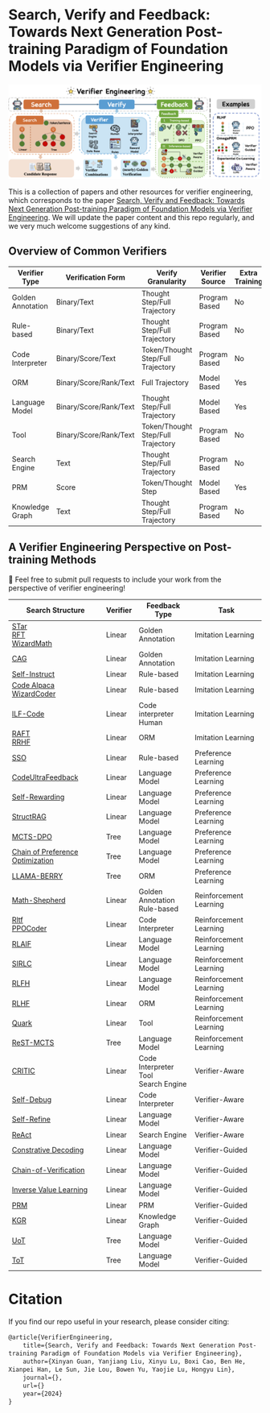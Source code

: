 # Search, Verify and Feedback: Towards Next Generation Post-training Paradigm of Foundation Models via Verifier Engineering


![Overview](images/framework.png)


This is a collection of papers and other resources for verifier engineering, which corresponds to the paper [Search, Verify and Feedback: Towards Next Generation Post-training Paradigm of Foundation Models via Verifier Engineering](paper/ve.pdf). We will update the paper content and this repo regularly, and we very much welcome suggestions of any kind.


## Overview of Common Verifiers

| **Verifier Type**    | **Verification Form**           | **Verify Granularity**               | **Verifier Source**   | **Extra Training** |
|-----------------------|---------------------------------|---------------------------------------|-----------------------|--------------------|
| Golden Annotation     | Binary/Text                   | Thought Step/Full Trajectory         | Program Based         | No                 |
| Rule-based            | Binary/Text                   | Thought Step/Full Trajectory         | Program Based         | No                 |
| Code Interpreter      | Binary/Score/Text             | Token/Thought Step/Full Trajectory   | Program Based         | No                 |
| ORM                   | Binary/Score/Rank/Text        | Full Trajectory                      | Model Based           | Yes                |
| Language Model        | Binary/Score/Rank/Text        | Thought Step/Full Trajectory         | Model Based           | Yes                |
| Tool                  | Binary/Score/Rank/Text        | Token/Thought Step/Full Trajectory   | Program Based         | No                 |
| Search Engine         | Text                          | Thought Step/Full Trajectory         | Program Based         | No                 |
| PRM                   | Score                         | Token/Thought Step                   | Model Based           | Yes                |
| Knowledge Graph       | Text                          | Thought Step/Full Trajectory         | Program Based         | No                 |


## A Verifier Engineering Perspective on Post-training Methods


🌟 Feel free to submit pull requests to include your work from the perspective of verifier engineering!


| Search Structure         | Verifier                          | Feedback Type                   | Task                   |
|---------------------------|-----------------------------------|----------------------------------|------------------------|
| [STar](https://arxiv.org/abs/2203.14465) <br>  [RFT](https://arxiv.org/abs/2308.01825) <br>  [WizardMath](https://arxiv.org/abs/2308.09583)    | Linear                            | Golden Annotation               | Imitation Learning     | Math       |
| [CAG](https://arxiv.org/abs/2404.06809)                      | Linear                            | Golden Annotation               | Imitation Learning     | RAG        |
| [Self-Instruct](https://arxiv.org/abs/2212.10560)            | Linear                     | Rule-based                      | Imitation Learning     | General    |
| [Code Alpaca](https://github.com/sahil280114/codealpaca) <br>  [WizardCoder](https://arxiv.org/abs/2306.08568) | Linear                            | Rule-based                      | Imitation Learning     | Code       |
| [ILF-Code](https://arxiv.org/abs/2303.16749)                 | Linear                      | Code interpreter <br>  Human        | Imitation Learning     | Code       |
| [RAFT](https://arxiv.org/abs/2403.10131) <br>  [RRHF](https://arxiv.org/abs/2304.05302)                | Linear                            | ORM                             | Imitation Learning     | General    |
| [SSO](https://arxiv.org/abs/2410.17131)                      | Linear                            | Rule-based                      | Preference Learning    | Alignment  |
| [CodeUltraFeedback](https://arxiv.org/abs/2403.09032)        | Linear                            | Language Model                  | Preference Learning    | Code       |
| [Self-Rewarding](https://arxiv.org/abs/2401.10020)           | Linear                            | Language Model                  | Preference Learning    | Alignment  |
| [StructRAG](https://arxiv.org/abs/2410.08815)                | Linear                            | Language Model                  | Preference Learning    | RAG        |
| [MCTS-DPO](https://arxiv.org/html/2405.00451v2)                 | Tree                              | Language Model                  | Preference Learning    | Math       |
| [Chain of Preference Optimization](https://arxiv.org/abs/2406.09136) | Tree                     | Language Model                  | Preference Learning    | Reasoning  |
| [LLAMA-BERRY](https://arxiv.org/abs/2410.02884)              | Tree                              | ORM                             | Preference Learning    | Reasoning  |
| [Math-Shepherd](https://arxiv.org/abs/2312.08935)            | Linear                            | Golden Annotation <br>  Rule-based  | Reinforcement Learning | Math       |
| [Rltf](https://arxiv.org/abs/2307.04349) <br>  [PPOCoder](https://arxiv.org/abs/2301.13816)           | Linear                            | Code Interpreter                | Reinforcement Learning | Code       |
| [RLAIF](https://openreview.net/forum?id=AAxIs3D2ZZ)                    | Linear                            | Language Model                  | Reinforcement Learning | General    |
| [SIRLC](https://arxiv.org/abs/2305.14483)                    | Linear                            | Language Model                  | Reinforcement Learning | Reasoning  |
| [RLFH](https://arxiv.org/abs/2406.12221)                     | Linear                            | Language Model                  | Reinforcement Learning | Knowledge  |
| [RLHF](https://arxiv.org/abs/2203.02155)                     | Linear                            | ORM                             | Reinforcement Learning | Alignment  |
| [Quark](https://arxiv.org/abs/2205.13636)                   | Linear                            | Tool                            | Reinforcement Learning | Alignment  |
| [ReST-MCTS](https://arxiv.org/abs/2406.03816)               | Tree                              | Language Model                  | Reinforcement Learning | Math       |
| [CRITIC](https://arxiv.org/abs/2305.11738)                   | Linear                            | Code Interpreter <br>  Tool <br>  Search Engine | Verifier-Aware  | Math <br>  Code <br>  Knowledge <br>  General |
| [Self-Debug](https://arxiv.org/abs/2304.05128)           | Linear                            | Code Interpreter                | Verifier-Aware         | Code       |
| [Self-Refine](https://arxiv.org/abs/2303.17651)              | Linear                            | Language Model                  | Verifier-Aware         | Alignment  |
| [ReAct](https://arxiv.org/abs/2210.03629)                    | Linear                            | Search Engine                   | Verifier-Aware         | Knowledge  |
| [Constrative Decoding](https://arxiv.org/abs/2210.15097)     | Linear                            | Language Model                  | Verifier-Guided        | General    |
| [Chain-of-Verification](https://arxiv.org/abs/2309.11495)    | Linear                            | Language Model                  | Verifier-Guided        | Knowledge  |
| [Inverse Value Learning](https://arxiv.org/abs/2410.21027)   | Linear                            | Language Model                  | Verifier-Guided        | General    |
| [PRM](https://arxiv.org/abs/2305.20050)                  | Linear                            | PRM                             | Verifier-Guided        | Math       |
| [KGR](https://arxiv.org/abs/2311.13314)                      | Linear                            | Knowledge Graph                 | Verifier-Guided        | Knowledge  |
| [UoT](https://arxiv.org/abs/2402.03271)                      | Tree                              | Language Model                  | Verifier-Guided        | General    |
| [ToT](https://arxiv.org/abs/2305.10601)                      | Tree                              | Language Model                  | Verifier-Guided        | Reasoning  |




# Citation

If you find our repo useful in your research, please consider citing:

```
@article{VerifierEngineering,
    title={Search, Verify and Feedback: Towards Next Generation Post-training Paradigm of Foundation Models via Verifier Engineering},
    author={Xinyan Guan, Yanjiang Liu, Xinyu Lu, Boxi Cao, Ben He, Xianpei Han, Le Sun, Jie Lou, Bowen Yu, Yaojie Lu, Hongyu Lin},
    journal={},
    url={}
    year={2024}
}

```
